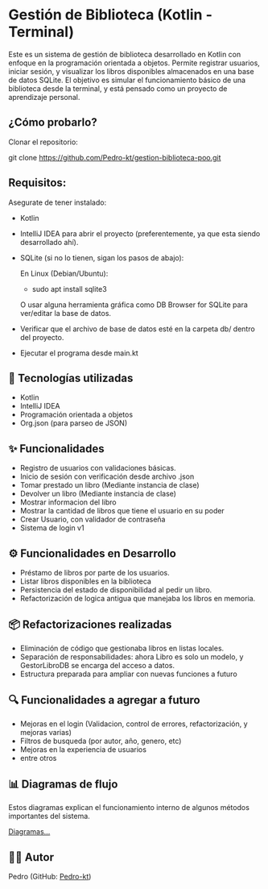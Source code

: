 # Gestión de Biblioteca (Kotlin - Terminal)

Este es un sistema de gestión de biblioteca desarrollado en Kotlin con enfoque en la programación orientada a objetos. Permite registrar usuarios, iniciar sesión, y visualizar los libros disponibles almacenados en una base de datos SQLite. El objetivo es simular el funcionamiento básico de una biblioteca desde la terminal, y está pensado como un proyecto de aprendizaje personal.

## ¿Cómo probarlo?

Clonar el repositorio:

git clone https://github.com/Pedro-kt/gestion-biblioteca-poo.git

## Requisitos:

Asegurate de tener instalado:

- Kotlin

- IntelliJ IDEA para abrir el proyecto (preferentemente, ya que esta siendo desarrollado ahí).

- SQLite (si no lo tienen, sigan los pasos de abajo):

  En Linux (Debian/Ubuntu):

    - sudo apt install sqlite3

  O usar alguna herramienta gráfica como DB Browser for SQLite para ver/editar la base de datos.

- Verificar que el archivo de base de datos esté en la carpeta db/ dentro del proyecto.

- Ejecutar el programa desde main.kt

## 🚀 Tecnologías utilizadas

- Kotlin
- IntelliJ IDEA
- Programación orientada a objetos
- Org.json (para parseo de JSON)

## ✨ Funcionalidades

- Registro de usuarios con validaciones básicas.
- Inicio de sesión con verificación desde archivo .json
- Tomar prestado un libro (Mediante instancia de clase)
- Devolver un libro (Mediante instancia de clase)
- Mostrar informacion del libro
- Mostrar la cantidad de libros que tiene el usuario en su poder
- Crear Usuario, con validador de contraseña
- Sistema de login v1

## ⚙️ Funcionalidades en Desarrollo

- Préstamo de libros por parte de los usuarios.
- Listar libros disponibles en la biblioteca
- Persistencia del estado de disponibilidad al pedir un libro.
- Refactorización de logica antigua que manejaba los libros en memoria.

## 📦 Refactorizaciones realizadas

- Eliminación de código que gestionaba libros en listas locales.
- Separación de responsabilidades: ahora Libro es solo un modelo, y GestorLibroDB se encarga del acceso a datos.
- Estructura preparada para ampliar con nuevas funciones a futuro

## 🔍 Funcionalidades a agregar a futuro

- Mejoras en el login (Validacion, control de errores, refactorización, y mejoras varias)
- Filtros de busqueda (por autor, año, genero, etc)
- Mejoras en la experiencia de usuarios
- entre otros

## 📊 Diagramas de flujo

Estos diagramas explican el funcionamiento interno de algunos métodos importantes del sistema.

[Diagramas...](docs/diagrams)

## 🧑‍💻 Autor
Pedro (GitHub: [Pedro-kt](https://github.com/Pedro-kt))
